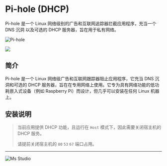 # Pi-hole (DHCP)

Pi-hole 是一个 Linux 网络级别的广告和互联网追踪器拦截应用程序，充当一个 DNS 沉洞 以及可选的 DHCP 服务器，旨在用于私有网络。

![Pi-hole](https://file.lifebus.top/imgs/pi_hole_cover.png)

![](https://img.shields.io/badge/%E6%96%B0%E7%96%86%E8%90%8C%E6%A3%AE%E8%BD%AF%E4%BB%B6%E5%BC%80%E5%8F%91%E5%B7%A5%E4%BD%9C%E5%AE%A4-%E6%8F%90%E4%BE%9B%E6%8A%80%E6%9C%AF%E6%94%AF%E6%8C%81-blue)

## 简介

Pi-hole 是一个 Linux 网络级广告和互联网跟踪器阻止应用程序，它充当 DNS 沉洞和可选的 DHCP
服务器，旨在在专用网络上使用。它专为具有网络功能的低功耗嵌入式设备（例如 Raspberry Pi）而设计，但几乎可以安装在任何 Linux
机器上。

## 安装说明

> 当前应用提供 DHCP 功能，且运行在 `Host` 模式下，因此需要关闭宿主机的 DHCP 服务。
>
> 请提前关闭宿主机的 `80` `53` `67` 端口占用。

---

![Ms Studio](https://file.lifebus.top/imgs/ms_blank_001.png)
